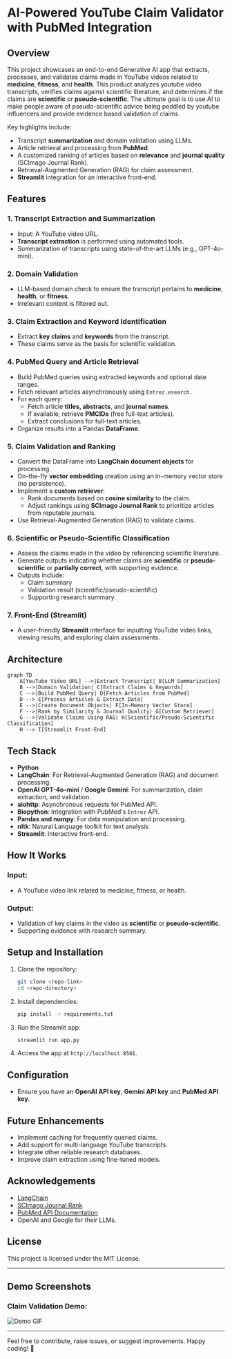 # AI-Powered YouTube Claim Validator with PubMed Integration

## Overview
This project showcases an end-to-end Generative AI app that extracts, processes, and validates claims made in YouTube videos related to **medicine**, **fitness**, and **health**. This product analyzes youtube video transcripts, verifies claims against scientific literature, and determines if the claims are **scientific** or **pseudo-scientific**. The ultimate goal is to use AI to make people aware of pseudo-scientific advice being peddled by youtube influencers and provide evidence based validation of claims.

Key highlights include:
- Transcript **summarization** and domain validation using LLMs.
- Article retrieval and processing from **PubMed**.
- A customized ranking of articles based on **relevance** and **journal quality** (SCImago Journal Rank).
- Retrieval-Augmented Generation (RAG) for claim assessment.
- **Streamlit** integration for an interactive front-end.

## Features
### 1. Transcript Extraction and Summarization
- Input: A YouTube video URL.
- **Transcript extraction** is performed using automated tools.
- Summarization of transcripts using state-of-the-art LLMs (e.g., GPT-4o-mini).

### 2. Domain Validation
- LLM-based domain check to ensure the transcript pertains to **medicine**, **health**, or **fitness**.
- Irrelevant content is filtered out.

### 3. Claim Extraction and Keyword Identification
- Extract **key claims** and **keywords** from the transcript.
- These claims serve as the basis for scientific validation.

### 4. PubMed Query and Article Retrieval
- Build PubMed queries using extracted keywords and optional date ranges.
- Fetch relevant articles asynchronously using `Entrez.esearch`.
- For each query:
  - Fetch article **titles, abstracts**, and **journal names**.
  - If available, retrieve **PMCIDs** (free full-text articles).
  - Extract conclusions for full-text articles.
- Organize results into a Pandas **DataFrame**.

### 5. Claim Validation and Ranking
- Convert the DataFrame into **LangChain document objects** for processing.
- On-the-fly **vector embedding** creation using an in-memory vector store (no persistence).
- Implement a **custom retriever**:
  - Rank documents based on **cosine similarity** to the claim.
  - Adjust rankings using **SCImago Journal Rank** to prioritize articles from reputable journals.
- Use Retrieval-Augmented Generation (RAG) to validate claims.

### 6. Scientific or Pseudo-Scientific Classification
- Assess the claims made in the video by referencing scientific literature.
- Generate outputs indicating whether claims are **scientific** or **pseudo-scientific** or **partially correct**, with supporting evidence.
- Outputs include:
  - Claim summary
  - Validation result (scientific/pseudo-scientific)
  - Supporting research summary.

### 7. Front-End (Streamlit)
- A user-friendly **Streamlit** interface for inputting YouTube video links, viewing results, and exploring claim assessments.

## Architecture
```mermaid
graph TD
    A[YouTube Video URL] -->|Extract Transcript| B[LLM Summarization]
    B -->|Domain Validation| C[Extract Claims & Keywords]
    C -->|Build PubMed Query| D[Fetch Articles from PubMed]
    D --> E[Process Articles & Extract Data]
    E -->|Create Document Objects| F[In-Memory Vector Store]
    F -->|Rank by Similarity & Journal Quality| G[Custom Retriever]
    G -->|Validate Claims Using RAG| H[Scientific/Pseudo-Scientific Classification]
    H --> I[Streamlit Front-End]
```

## Tech Stack
- **Python**
- **LangChain**: For Retrieval-Augmented Generation (RAG) and document processing.
- **OpenAI GPT-4o-mini** / **Google Gemini**: For summarization, claim extraction, and validation.
- **aiohttp**: Asynchronous requests for PubMed API.
- **Biopython**: Integration with PubMed's `Entrez` API.
- **Pandas and numpy**: For data manipulation and processing.
- **nltk**: Natural Language toolkit for text analysis
- **Streamlit**: Interactive front-end.

## How It Works
### Input:
- A YouTube video link related to medicine, fitness, or health.

### Output:
- Validation of key claims in the video as **scientific** or **pseudo-scientific**.
- Supporting evidence with research summary.

## Setup and Installation
1. Clone the repository:
   ```bash
   git clone <repo-link>
   cd <repo-directory>
   ```
2. Install dependencies:
   ```bash
   pip install -r requirements.txt
   ```
3. Run the Streamlit app:
   ```bash
   streamlit run app.py
   ```
4. Access the app at `http://localhost:8501`.

## Configuration
- Ensure you have an **OpenAI API key**,   **Gemini API key** and **PubMed API key**.


## Future Enhancements
- Implement caching for frequently queried claims.
- Add support for multi-language YouTube transcripts.
- Integrate other reliable research databases.
- Improve claim extraction using fine-tuned models.

## Acknowledgements
- [LangChain](https://github.com/langchain-ai/langchain)
- [SCImago Journal Rank](https://www.scimagojr.com/)
- [PubMed API Documentation](https://www.ncbi.nlm.nih.gov/home/develop/api/)
- OpenAI and Google for their LLMs.

## License
This project is licensed under the MIT License.

---

## Demo Screenshots
### Claim Validation Demo:
![Demo GIF](demo.gif)

---

Feel free to contribute, raise issues, or suggest improvements. Happy coding! 🚀


